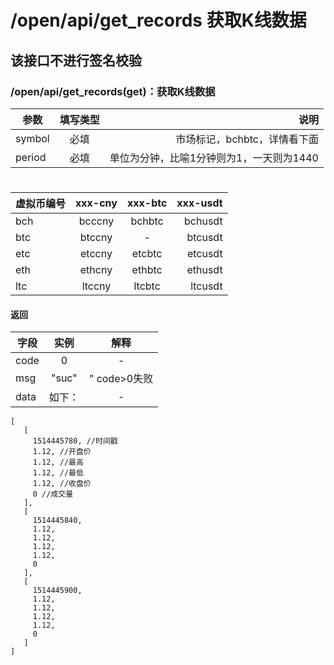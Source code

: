 # /open/api/get_records 获取K线数据
## 该接口不进行签名校验
### /open/api/get_records(get)：获取K线数据
|参数|填写类型|说明|
|----|:----:|----:|
|symbol|必填 |市场标记，bchbtc，详情看下面|
|period|必填|单位为分钟，比喻1分钟则为1，一天则为1440|
#
|虚拟币编号|xxx-cny|xxx-btc|xxx-usdt|
|----|:----:|:-----:|-----:|
|bch|bcccny|bchbtc|bchusdt|
|btc|btccny|-|btcusdt|
|etc |etccny |etcbtc|etcusdt|
|eth |ethcny |ethbtc|ethusdt|
|ltc|ltccny|ltcbtc |ltcusdt|
#### 返回
|字段|实例|解释|
|----|:----:|:----:|
|code|0|-|
|msg|"suc"|" code>0失败|
|data|如下：|-|
```
[
   [
     1514445780, //时间戳
     1.12, //开盘价
     1.12, //最高
     1.12, //最低
     1.12, //收盘价
     0 //成交量
   ],
   [
     1514445840,
     1.12,
     1.12,
     1.12,
     1.12,
     0
   ],
   [
     1514445900,
     1.12,
     1.12,
     1.12,
     1.12,
     0
   ]
]
```
